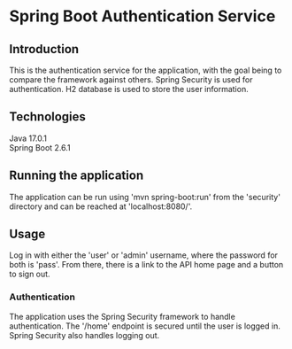 # Spring Boot Authentication Service

## Introduction
This is the authentication service for the application, with the goal being to compare the framework against others.
Spring Security is used for authentication. H2 database is used to store the user information.

## Technologies
Java 17.0.1\
Spring Boot 2.6.1

## Running the application
The application can be run using 'mvn spring-boot:run' from the 'security' directory and can be reached at 'localhost:8080/'.

## Usage
Log in with either the 'user' or 'admin' username, where the password for both is 'pass'. From there, there is a link to the API home page and a button to sign out.

### Authentication
The application uses the Spring Security framework to handle authentication. The '/home' endpoint
is secured until the user is logged in. Spring Security also handles logging out.